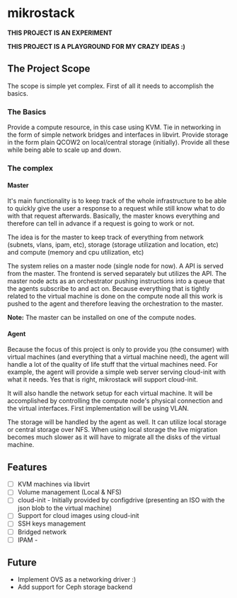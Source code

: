 # mikrostack

**THIS PROJECT IS AN EXPERIMENT**

**THIS PROJECT IS A PLAYGROUND FOR MY CRAZY IDEAS :)**

## The Project Scope
The scope is simple yet complex. First of all it needs to accomplish the basics.


### The Basics
Provide a compute resource, in this case using KVM. Tie in networking in the form of simple network bridges and interfaces in libvirt.
Provide storage in the form plain QCOW2 on local/central storage (initially). Provide all these while being able to scale up and down.

### The complex
#### Master
It's main functionality is to keep track of the whole infrastructure to be able to quickly give the user a response to a request while still know what to do with that request afterwards.
Basically, the master knows everything and therefore can tell in advance if a request is going to work or not. 

The idea is for the master to keep track of everything from network (subnets, vlans, ipam, etc), storage (storage utilization and location, etc) and compute (memory and cpu utilization, etc)

The system relies on a master node (single node for now). A API is served from the master. The frontend is served separately but utilizes the API.
The master node acts as an orchestrator pushing instructions into a queue that the agents subscribe to and act on.
Because everything that is tightly related to the virtual machine is done on the compute node all this work is pushed to the agent and therefore leaving the orchestration to the master.

**Note:** The master can be installed on one of the compute nodes.

#### Agent
Because the focus of this project is only to provide you (the consumer) with virtual machines (and everything that a virtual machine need), the agent will handle a lot of the quality of life stuff that the virtual machines need.
For example, the agent will provide a simple web server serving cloud-init with what it needs. Yes that is right, mikrostack will support cloud-init.

It will also handle the network setup for each virtual machine. It will be accomplished by controlling the compute node's physical connection and the virtual interfaces.
First implementation will be using VLAN.

The storage will be handled by the agent as well. It can utilize local storage or central storage over NFS.
When using local storage the live migration becomes much slower as it will have to migrate all the disks of the virtual machine.



## Features

- [ ] KVM machines via libvirt
- [ ] Volume management (Local & NFS)
- [ ] cloud-init - Initially provided by configdrive (presenting an ISO with the json blob to the virtual machine)
- [ ] Support for cloud images using cloud-init
- [ ] SSH keys management
- [ ] Bridged network
- [ ] IPAM - 

## Future
- Implement OVS as a networking driver :)
- Add support for Ceph storage backend

